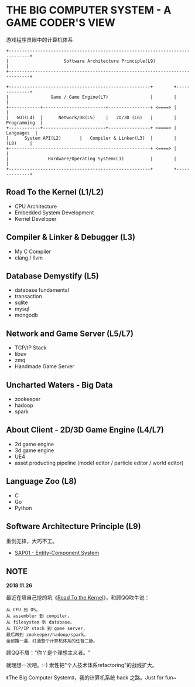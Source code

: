 # THE BIG COMPUTER SYSTEM - A GAME CODER'S VIEW

游戏程序员眼中的计算机体系

```
+------------------------------------------------------------------------------+
|                     Software Architecture Principle(L9)                      |
+------------------------------------------------------------------------------+

+------------------------------------------------------+        +--------------+
|                Game / Game Engine(L7)                |        |              |
+------------+------------------------+----------------+ <====> |              |
|   GUI(L4)  |      Network/DB(L5)    |   2D/3D (L6)   |        | Programming  |
+------------+------------------------+----------------+ <====> |   Languages  |
|      System API(L2)       |   Compiler & Linker(L3)  |        |     (L8)     |
+------------------------------------------------------+ <====> |              |
|               Hardware/Operating System(L1)          |        |              |
+------------------------------------------------------+        +--------------+
```


## Road To the Kernel (L1/L2)

 * CPU Architecture
 * Embedded System Development
 * Kernel Developer


## Compiler & Linker & Debugger (L3)

 * My C Compiler
 * clang / llvm


## Database Demystify (L5)

 * database fundamental
 * transaction
 * sqlite
 * mysql
 * mongodb


## Network and Game Server (L5/L7)

 * TCP/IP Stack
 * libuv
 * zmq
 * Handmade Game Server


## Uncharted Waters - Big Data

 * zookeeper
 * hadoop
 * spark


## About Client - 2D/3D Game Engine (L4/L7)

 * 2d game engine
 * 3d game engine
 * UE4
 * asset producting pipeline (model editor / particle editor / world editor)


## Language Zoo (L8)

 * C
 * Go
 * Python


## Software Architecture Principle (L9)

重剑无锋，大巧不工。

 * [SAP01 - Entity-Component System][2]


## NOTE

**2018.11.26**

最近在填自己挖的坑《[Road To the Kernel][1]》，和顾QQ吹牛说：

```
从 CPU 到 OS，
从 assembler 到 compiler，
从 filesystem 到 database，
从 TCP/IP stack 到 game server，
最后再到 zookeeper/hadoop/spark。
全部撸一遍，打通整个计算机体系的任督二脉。
```

顾QQ不屑："你丫是个理想主义者。"

就理想一次吧。:-) 索性把"个人技术体系refactoring"的战线扩大。

《The Big Computer System》，我的计算机系统 hack 之路。Just for fun~


[1]:https://github.com/kasicass/blog/blob/master/minibook/road_to_the_kernel.md
[2]:https://github.com/kasicass/blog/blob/master/design-principle/2018_11_27_ecs.md
